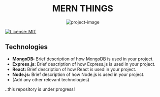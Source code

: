 <h1 align="center" id="title">MERN THINGS</h1>

<p align="center"><img src="https://markovate.com/wp-content/uploads/2022/08/Top-10-Reasons-To-Choose-MERN-Stack-Development-For-Your-Next-Project_-1280x720px@2x.png" alt="project-image"></p>

[![License: MIT](https://img.shields.io/badge/License-MIT-yellow.svg)](LICENSE)

## Technologies

- **MongoDB:** Brief description of how MongoDB is used in your project.
- **Express.js:** Brief description of how Express.js is used in your project.
- **React:** Brief description of how React is used in your project.
- **Node.js:** Brief description of how Node.js is used in your project.
- (Add any other relevant technologies)




..this repository is under progress!

